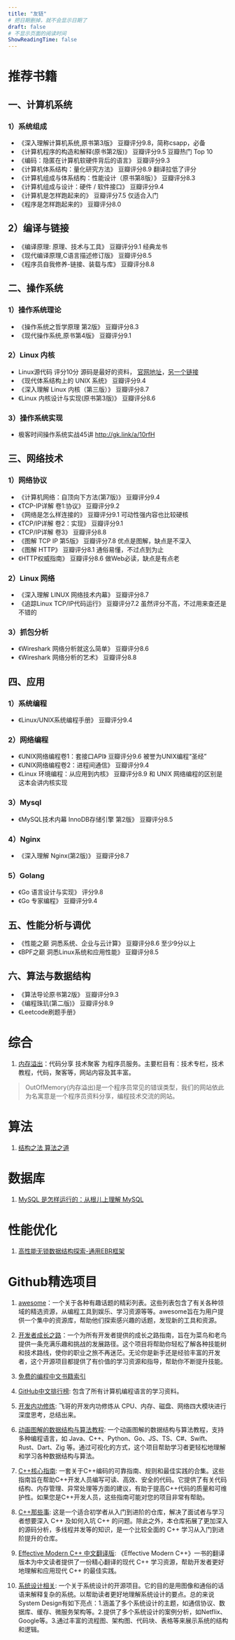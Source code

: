 ```yaml
---
title: "友链"
# 把日期删掉，就不会显示日期了
draft: false
# 不显示页面的阅读时间
ShowReadingTime: false
---
```


# 推荐书籍
## 一、计算机系统
### 1）系统组成
- 《深入理解计算机系统,原书第3版》 豆瓣评分9.8，简称csapp，必备
- 《计算机程序的构造和解释(原书第2版)》 豆瓣评分9.5 豆瓣热门 Top 10
- 《编码：隐匿在计算机软硬件背后的语言》 豆瓣评分9.3
- 《计算机体系结构：量化研究方法》 豆瓣评分8.9 翻译拉低了评分
- 《计算机组成与体系结构：性能设计（原书第8版）》 豆瓣评分8.3
- 《计算机组成与设计：硬件 / 软件接口》 豆瓣评分9.4
- 《计算机是怎样跑起来的》 豆瓣评分7.5 仅适合入门
- 《程序是怎样跑起来的》 豆瓣评分8.0

## 2）编译与链接
- 《编译原理: 原理、技术与工具》 豆瓣评分9.1 经典龙书
- 《现代编译原理,C语言描述修订版》 豆瓣评分8.5
- 《程序员自我修养-链接、装载与库》 豆瓣评分8.8

## 二、操作系统
### 1）操作系统理论
- 《操作系统之哲学原理 第2版》 豆瓣评分8.3
- 《现代操作系统,原书第4版》 豆瓣评分9.1

### 2）Linux 内核
- Linux源代码 评分10分 源码是最好的资料， [官网地址](https://www.kernel.org/)，[另一个链接](https://mirrors.edge.kernel.org/pub/linux/kernel/)
- 《现代体系结构上的 UNIX 系统》 豆瓣评分9.4
- 《深入理解 Linux 内核（第三版）》 豆瓣评分8.7
- 《Linux 内核设计与实现(原书第3版)》 豆瓣评分8.6

### 3）操作系统实现
- 极客时间操作系统实战45讲 http://gk.link/a/10rfH

## 三、网络技术
### 1）网络协议
- 《计算机网络：自顶向下方法(第7版)》 豆瓣评分9.4
- 《TCP-IP详解 卷1:协议》 豆瓣评分9.2
- 《网络是怎么样连接的》 豆瓣评分9.1 可动性强内容也比较硬核
- 《TCP/IP详解 卷2：实现》 豆瓣评分9.1
- 《TCP/IP详解 卷3》 豆瓣评分8.8
- 《图解 TCP IP 第5版》 豆瓣评分7.8 优点是图解，缺点是不深入
- 《图解 HTTP》 豆瓣评分8.1  通俗易懂，不过点到为止
- 《HTTP权威指南》  豆瓣评分8.6 做Web必读，缺点是有点老

### 2）Linux 网络
- 《深入理解 LINUX 网络技术内幕》 豆瓣评分8.7
- 《追踪Linux TCP/IP代码运行》 豆瓣评分7.2 虽然评分不高，不过用来查还是不错的

### 3）抓包分析
- 《Wireshark 网络分析就这么简单》 豆瓣评分8.6
- 《Wireshark 网络分析的艺术》 豆瓣评分8.8

## 四、应用
### 1）系统编程
- 《Linux/UNIX系统编程手册》 豆瓣评分9.4

### 2）网络编程
- 《UNIX网络编程卷1：套接口API》 豆瓣评分9.6 被誉为UNIX编程“圣经”
- 《UNIX网络编程卷2：进程间通信》 豆瓣评分9.4
- 《Linux 环境编程：从应用到内核》 豆瓣评分8.9 和 UNIX 网络编程的区别是这本会讲内核实现

### 3）Mysql
- 《MySQL技术内幕 InnoDB存储引擎 第2版》 豆瓣评分8.5

### 4）Nginx
- 《深入理解 Nginx(第2版)》 豆瓣评分8.7

### 5）Golang
- 《Go 语言设计与实现》 评分9.8
- 《Go 专家编程》 豆瓣评分9.4

## 五、性能分析与调优
- 《性能之巅 洞悉系统、企业与云计算》 豆瓣评分8.6 至少9分以上
- 《BPF之巅 洞悉Linux系统和应用性能》 豆瓣评分8.5 

## 六、算法与数据结构
- 《算法导论原书第2版》 豆瓣评分9.3
- 《编程珠玑(第二版)》 豆瓣评分8.9
- 《Leetcode刷题手册》

# 综合
1. [内存溢出](http://outofmemory.cn/)：代码分享 技术聚客 为程序员服务。主要栏目有：技术专栏，技术教程，代码，聚客等，网站内容及其丰富。
>OutOfMemory(内存溢出)是一个程序员常见的错误类型，我们的网站依此为名寓意是一个程序员资料分享，编程技术交流的网站。

# 算法
1. [结构之法 算法之道](http://blog.csdn.net/v_july_v)

# 数据库
1. [MySQL 是怎样运行的：从根儿上理解 MySQL](https://relph1119.github.io/mysql-learning-notes)

# 性能优化
1. [高性能无锁数据结构探索-通用EBR框架](https://zhuanlan.zhihu.com/p/600961328)

# Github精选项目

1. [awesome](https://github.com/sindresorhus/awesome)：一个关于各种有趣话题的精彩列表。这些列表包含了有关各种领域的精选资源，从编程工具到娱乐、学习资源等等。awesome旨在为用户提供一个集中的资源库，帮助他们探索感兴趣的话题，发现新的工具和资源。

2. [开发者成长之路](https://github.com/kamranahmedse/developer-roadmap)：一个为所有开发者提供的成长之路指南，旨在为菜鸟和老鸟提供一条充满乐趣和挑战的发展路径。这个项目将帮助你轻松了解各种技能树和技术路线，使你的职业之旅不再迷茫。无论你是新手还是经验丰富的开发者，这个开源项目都提供了有价值的学习资源和指导，帮助你不断提升技能。

3. [免费的编程中文书籍索引](https://github.com/justjavac/free-programming-books-zh_CN)

4. [GitHub中文排行榜](https://github.com/GrowingGit/GitHub-Chinese-Top-Charts): 包含了所有计算机编程语言的学习资料。

5. [开发内功修炼](https://github.com/yanfeizhang/coder-kung-fu): 飞哥的开发内功修炼从 CPU、内存、磁盘、网络四大模块进行深度思考，总结出来。

6. [动画图解的数据结构与算法教程](https://github.com/krahets/hello-algo): 一个动画图解的数据结构与算法教程，支持多种编程语言，如 Java、C++、Python、Go、JS、TS、C#、Swift、Rust、Dart、Zig 等。通过可视化的方式，这个项目帮助学习者更轻松地理解和学习各种数据结构与算法。

7. [C++核心指南](https://github.com/isocpp/CppCoreGuidelines): 一套关于C++编码的可靠指南、规则和最佳实践的合集。这些指南旨在帮助C++开发人员编写可读、高效、安全的代码。它提供了有关代码结构、内存管理、异常处理等方面的建议，有助于提高C++代码的质量和可维护性。如果您是C++开发人员，这些指南可能对您的项目非常有帮助。

8. [C++那些事](https://github.com/Light-City/CPlusPlusThings): 这是一个适合初学者从入门到进阶的仓库，解决了面试者与学习者想要深入 C++ 及如何入坑 C++ 的问题。除此之外，本仓库拓展了更加深入的源码分析，多线程并发等的知识，是一个比较全面的 C++ 学习从入门到进阶提升的仓库。

9. [Effective Modern C++ 中文翻译版](https://github.com/CnTransGroup/EffectiveModernCppChinese): 《Effective Modern C++》一书的翻译版本为中文读者提供了一份精心翻译的现代 C++ 学习资源，帮助开发者更好地理解和应用现代 C++ 的最佳实践。

10. [系统设计相关](https://github.com/ByteByteGoHq/system-design-101): 一个关于系统设计的开源项目。它的目的是用图像和通俗的话语来解释复杂的系统。以帮助读者更好地理解系统设计的要点。总的来说System Design有如下亮点：1.涵盖了多个系统设计的主题，如通信协议、数据库、缓存、微服务架构等。2.提供了多个系统设计的案例分析，如Netflix、Google等。3.通过丰富的流程图、架构图、代码块、表格等来展示系统的结构和逻辑。
